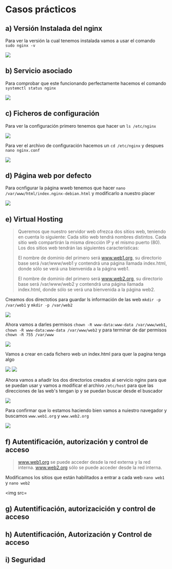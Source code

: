 # Casos prácticos

## a) Versión Instalada del nginx

Para ver la versión la cual tenemos instalada vamos a usar el comando ` sudo nginx -v`

<img src=https://github.com/AleBayo/nginx/blob/main/img/Captura%20de%20pantalla%202025-02-02%20121241.png>

## b) Servicio asociado

Para comprobar que este funcionando perfectamente hacemos el comando `systemctl status nginx`

<img src=https://github.com/AleBayo/nginx/blob/main/img/Captura%20de%20pantalla%202025-02-02%20121442.png>

## c) Ficheros de configuración

Para ver la configuración primero tenemos que hacer un `ls /etc/nginx`

<img src=https://github.com/AleBayo/nginx/blob/main/img/Captura%20de%20pantalla%202025-02-02%20121715.png>

Para ver el archivo de configuración hacemos un `cd /etc/nginx` y despues `nano nginx.conf`

<img src=https://github.com/AleBayo/nginx/blob/main/img/Captura%20de%20pantalla%202025-02-02%20121925.png>

## d) Página web por defecto

Para ocnfigurar la página wweb tenemos que hacer `nano  /var/www/html/index.nginx-debian.html` y modificarlo a nuestro placer

<img src=https://github.com/AleBayo/nginx/blob/main/img/Captura%20de%20pantalla%202025-02-02%20122455.png>

## e) Virtual Hosting

> Queremos que nuestro servidor web ofrezca dos sitios web, teniendo en cuenta lo siguiente: Cada sitio web tendrá nombres distintos. Cada sitio web compartirán la misma dirección IP y el mismo puerto (80). Los dos sitios web tendrán las siguientes características:
> 
> El nombre de dominio del primero será www.web1.org, su directorio base será /var/www/web1 y contendrá una página llamada index.html, donde sólo se verá una bienvenida a la página web1.
> 
> El nombre de dominio del primero será www.web2.org, su directorio base será /var/www/web2 y contendrá una página llamada index.html, donde sólo se verá una bienvenida a la página web2.

Creamos dos directotios para guardar ls información de las web `mkdir -p /var/web1` y `mkdir -p /var/web2`

<img src=https://github.com/AleBayo/nginx/blob/main/img/Captura%20de%20pantalla%202025-02-02%20122950.png>

Ahora vamos a darles permisos `chown -R www-data:www-data /var/www/web1`, `chown -R www-data:www-data /var/www/web2` y para terminar de dar permisos `chown -R 755 /var/www`

<img src=https://github.com/AleBayo/nginx/blob/main/img/Captura%20de%20pantalla%202025-02-02%20123640.png>

Vamos a crear en cada fichero web un index.html para quer la pagina tenga algo

<img src=https://github.com/AleBayo/nginx/blob/main/img/Captura%20de%20pantalla%202025-02-02%20124108.png>

<img src=https://github.com/AleBayo/nginx/blob/main/img/Captura%20de%20pantalla%202025-02-02%20124247.png>

Ahora vamos a añadir los dos directorios creados al servicio nginx para que se puedan usar y vamos a modificar el archivo `/etc/host` para que las direcciones de las web's tengan ip y se puedan buscar desde el buscador

<img src=https://github.com/AleBayo/nginx/blob/main/img/Captura%20de%20pantalla%202025-02-02%20124553.png>

Para confirmar que lo estamos haciendo bien vamos a nuiestro navegador y buscamos `www.web1.org` y `www.web2.org`

<img src=https://github.com/AleBayo/nginx/blob/main/img/Captura%20de%20pantalla%202025-02-02%20124853.png>

## f) Autentificación, autorización y control de acceso

>www.web1.org se puede acceder desde la red externa y la red interna. www.web2.org sólo se puede acceder desde la red interna.

Modificamos los sitios que están habilitados a entrar a cada web `nano web1` y `nano web2`

<img src=

## g) Autentificación, autorizacición y control de acceso


## h) Autentificación, Autorización y Control de acceso


## i) Seguridad


